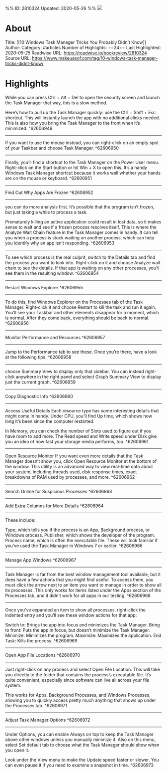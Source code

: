 %%
ID: 2810324
Updated: 2020-05-26
%%
![](https://readwise-assets.s3.amazonaws.com/static/images/article3.5c705a01b476.png)

# About
Title: [[10 Windows Task Manager Tricks You Probably Didn’t Know]]
Author: 
Category: #articles
Number of Highlights: ==24==
Last Highlighted: *2020-05-25*
Readwise URL: https://readwise.io/bookreview/2810324
Source URL: https://www.makeuseof.com/tag/10-windows-task-manager-tricks-didnt-know/


# Highlights 
While you can press Ctrl + Alt + Del to open the security screen and launch the Task Manager that way, this is a slow method.

Here’s how to pull up the Task Manager quickly: use the Ctrl + Shift + Esc shortcut. This will instantly launch the app with no additional clicks needed. This is also how you bring the Task Manager to the front when it’s minimized.  ^62606949

---

If you want to use the mouse instead, you can right-click on an empty spot of your Taskbar and choose Task Manager.  ^62606950

---

Finally, you’ll find a shortcut to the Task Manager on the Power User menu. Right-click on the Start button or hit Win + X to open this. It’s a handy Windows Task Manager shortcut because it works well whether your hands are on the mouse or keyboard.  ^62606951

---

Find Out Why Apps Are Frozen  ^62606952

---

you can do more analysis first. It’s possible that the program isn’t frozen, but just taking a while to process a task.

Prematurely killing an active application could result in lost data, so it makes sense to wait and see if a frozen process resolves itself. This is where the Analyze Wait Chain feature in the Task Manager comes in handy. It can tell you when a process is stuck waiting on another process, which can help you identify why an app isn’t responding.  ^62606953

---

To see which process is the real culprit, switch to the Details tab and find the process you want to look into. Right-click on it and choose Analyze wait chain to see the details. If that app is waiting on any other processes, you’ll see them in the resulting window.  ^62606954

---

Restart Windows Explorer  ^62606955

---

To do this, find Windows Explorer on the Processes tab of the Task Manager. Right-click it and choose Restart to kill the task and run it again. You’ll see your Taskbar and other elements disappear for a moment, which is normal. After they come back, everything should be back to normal.  ^62606956

---

Monitor Performance and Resources  ^62606957

---

Jump to the Performance tab to see these. Once you’re there, have a look at the following tips.  ^62606958

---

choose Summary View to display only that sidebar. You can instead right-click anywhere in the right panel and select Graph Summary View to display just the current graph.  ^62606959

---

Copy Diagnostic Info  ^62606960

---

Access Useful Details
Each resource type has some interesting details that might come in handy. Under CPU, you’ll find Up time, which shows how long it’s been since the computer restarted.

In Memory, you can check the number of Slots used to figure out if you have room to add more. The Read speed and Write speed under Disk give you an idea of how fast your storage media performs, too.  ^62606961

---

Open Resource Monitor
If you want even more details that the Task Manager doesn’t show you, click Open Resource Monitor at the bottom of the window. This utility is an advanced way to view real-time data about your system, including threads used, disk response times, exact breakdowns of RAM used by processes, and more.  ^62606962

---

Search Online for Suspicious Processes  ^62606963

---

Add Extra Columns for More Details  ^62606964

---

These include:

Type, which tells you if the process is an App, Background process, or Windows process.
Publisher, which shows the developer of the program.
Process name, which is often the executable file. These will look familiar if you’ve used the Task Manager in Windows 7 or earlier.  ^62606966

---

Manage App Windows  ^62606967

---

Task Manager is far from the best window management tool available, but it does have a few actions that you might find useful. To access them, you must click the arrow next to an item you want to manage in order to show all its processes. This only works for items listed under the Apps section of the Processes tab, and it didn’t work for all apps in our testing.  ^62606968

---

Once you’ve expanded an item to show all processes, right-click the indented entry and you’ll see these window actions for that app:

Switch to: Brings the app into focus and minimizes the Task Manager.
Bring to front: Puts the app in focus, but doesn’t minimize the Task Manager.
Minimize: Minimizes the program.
Maximize: Maximizes the application.
End Task: Kills the process.  ^62606969

---

Open App File Locations  ^62606970

---

Just right-click on any process and select Open File Location. This will take you directly to the folder that contains the process’s executable file. It’s quite convenient, especially since software can live all across your file system.

This works for Apps, Background Processes, and Windows Processes, allowing you to quickly access pretty much anything that shows up under the Processes tab.  ^62606971

---

Adjust Task Manager Options  ^62606972

---

Under Options, you can enable Always on top to keep the Task Manager above other windows unless you manually minimize it. Also on this menu, select Set default tab to choose what the Task Manager should show when you open it.

Look under the View menu to make the Update speed faster or slower. You can even pause it if you need to examine a snapshot in time.  ^62606973

